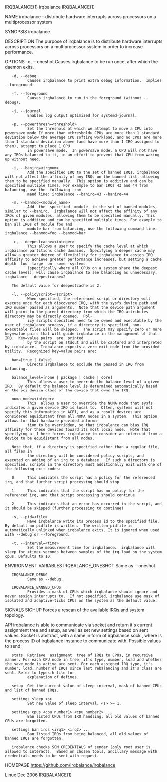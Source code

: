 IRQBALANCE(1)                                                                                                                                          irqbalance                                                                                                                                         IRQBALANCE(1)

NAME
       irqbalance - distribute hardware interrupts across processors on a multiprocessor system

SYNOPSIS
       irqbalance

DESCRIPTION
       The purpose of irqbalance is to distribute hardware interrupts across processors on a multiprocessor system in order to increase performance.

OPTIONS
       -o, --oneshot
              Causes irqbalance to be run once, after which the daemon exits.

       -d, --debug
              Causes irqbalance to print extra debug information.  Implies --foreground.

       -f, --foreground
              Causes irqbalance to run in the foreground (without --debug).

       -j, --journal
              Enables log output optimized for systemd-journal.

       -p, --powerthresh=<threshold>
              Set the threshold at which we attempt to move a CPU into powersave mode If more than <threshold> CPUs are more than 1 standard deviation below the average CPU softirq workload, and no CPUs are more than 1 standard deviation above (and have more than 1 IRQ assigned to them), attempt to place 1 CPU
              in powersave mode.  In powersave mode, a CPU will not have any IRQs balanced to it, in an effort to prevent that CPU from waking up without need.

       -i, --banirq=<irqnum>
              Add the specified IRQ to the set of banned IRQs. irqbalance will not affect the affinity of any IRQs on the banned list, allowing them to be specified manually.  This option is additive and can be specified multiple times. For example to ban IRQs 43 and 44 from balancing, use the  following  com‐
              mand line: irqbalance --banirq=43 --banirq=44

       -m, --banmod=<module_name>
              Add  the  specified  module  to the set of banned modules, similar to --banirq.  irqbalance will not affect the affinity of any IRQs of given modules, allowing them to be specified manually. This option is additive and can be specified multiple times. For example to ban all IRQs of module foo and
              module bar from balancing, use the following command line: irqbalance --banmod=foo --banmod=bar

       -c, --deepestcache=<integer>
              This allows a user to specify the cache level at which irqbalance partitions cache domains.  Specifying a deeper cache may allow a greater degree of flexibility for irqbalance to assign IRQ affinity to achieve greater performance increases, but setting a cache depth  too  large  on  some  systems
              (specifically where all CPUs on a system share the deepest cache level), will cause irqbalance to see balancing as unnecessary.  irqbalance --deepestcache=2

       The default value for deepestcache is 2.

       -l, --policyscript=<script>
              When specified, the referenced script or directory will execute once for each discovered IRQ, with the sysfs device path and IRQ number passed as arguments.  Note that the device path argument will point to the parent directory from which the IRQ attributes directory may be directly opened.  Pol‐
              icy scripts specified need to be owned and executable by the user of irqbalance process, if a directory is specified, non-executable files will be skipped.  The script may specify zero or more key=value pairs that will guide irqbalance in the management of that IRQ.  Key=value pairs  are  printed
              by the script on stdout and will be captured and interpreted by irqbalance.  Irqbalance expects a zero exit code from the provided utility.  Recognized key=value pairs are:

       ban=[true | false]
              Directs irqbalance to exclude the passed in IRQ from balancing.

       balance_level=[none | package | cache | core]
              This allows a user to override the balance level of a given IRQ.  By default the balance level is determined automatically based on the pci device class of the device that owns the IRQ.

       numa_node=<integer>
              This  allows a user to override the NUMA node that sysfs indicates a given device IRQ is local to.  Often, systems will not specify this information in ACPI, and as a result devices are considered equidistant from all NUMA nodes in a system.  This option allows for that hardware provided informa‐
              tion to be overridden, so that irqbalance can bias IRQ affinity for these devices toward its most local node.  Note that specifying a -1 here forces irqbalance to consider an interrupt from a device to be equidistant from all nodes.

       Note that, if a directory is specified rather than a regular file, all files in
              the directory will be considered policy scripts, and executed on adding of an irq to a database.  If such a directory is specified, scripts in the directory must additionally exit with one of the following exit codes:

       0      This indicates the script has a policy for the referenced irq, and that further script processing should stop

       1      This indicates that the script has no policy for the referenced irq, and that script processing should continue

       2      This indicates that an error has occurred in the script, and it should be skipped (further processing to continue)

       -s, --pid=<file>
              Have irqbalance write its process id to the specified file.  By default no pidfile is written.  The written pidfile is automatically unlinked when irqbalance exits. It is ignored when used with --debug or --foreground.

       -t, --interval=<time>
              Set the measurement time for irqbalance.  irqbalance will sleep for <time> seconds between samples of the irq load on the system cpus. Defaults to 10.

ENVIRONMENT VARIABLES
       IRQBALANCE_ONESHOT
              Same as --oneshot.

       IRQBALANCE_DEBUG
              Same as --debug.

       IRQBALANCE_BANNED_CPUS
              Provides a mask of CPUs which irqbalance should ignore and never assign interrupts to.  If not specified, irqbalance use mask of isolated and adaptive-ticks CPUs on the system as the default value.

SIGNALS
       SIGHUP Forces a rescan of the available IRQs and system topology.

API
       irqbalance is able to communicate via socket and return it's current assignment tree and setup, as well as set new settings based on sent values. Socket is abstract, with a name in form of irqbalance<PID>.sock , where <PID> is the process ID of irqbalance instance to communicate with.   Possible  values
       to send:

       stats  Retrieve  assignment  tree of IRQs to CPUs, in recursive manner. For each CPU node in tree, it's type, number, load and whether the save mode is active are sent. For each assigned IRQ type, it's number, load, number of IRQs since last rebalancing and it's class are sent. Refer to types.h file for
              explanation of defines.

       setup  Get the current value of sleep interval, mask of banned CPUs and list of banned IRQs.

       settings sleep <s>
              Set new value of sleep interval, <s> >= 1.

       settings cpus <cpu_number1> <cpu_number2> ...
              Ban listed CPUs from IRQ handling, all old values of banned CPUs are forgotten.

       settings ban irqs <irq1> <irq2> ...
              Ban listed IRQs from being balanced, all old values of banned IRQs are forgotten.

       irqbalance checks SCM_CREDENTIALS of sender (only root user is allowed to interact).  Based on chosen tools, ancillary message with credentials needs to be sent with request.

HOMEPAGE
       https://github.com/Irqbalance/irqbalance

Linux                                                                                                                                                   Dec 2006                                                                                                                                          IRQBALANCE(1)
